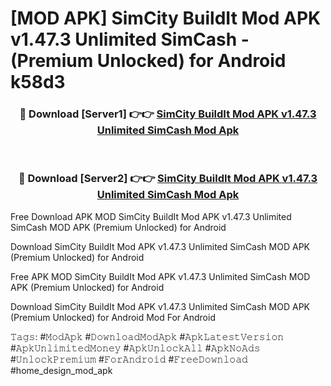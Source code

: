 # [MOD APK] SimCity BuildIt Mod APK v1.47.3 Unlimited SimCash - (Premium Unlocked) for Android k58d3



<div align="center">
<h3>🔴 Download [Server1] 👉👉 <a href="https://momento.my/?title=SimCity_BuildIt_Mod_APK_v1.47.3_Unlimited_SimCash">SimCity BuildIt Mod APK v1.47.3 Unlimited SimCash Mod Apk</a></h3><br>

<h3>🔴 Download [Server2] 👉👉 <a href="https://momento.my/?title=SimCity_BuildIt_Mod_APK_v1.47.3_Unlimited_SimCash">SimCity BuildIt Mod APK v1.47.3 Unlimited SimCash Mod Apk</a></h3>
</div>



Free Download APK MOD SimCity BuildIt Mod APK v1.47.3 Unlimited SimCash MOD APK (Premium Unlocked) for Android

Download SimCity BuildIt Mod APK v1.47.3 Unlimited SimCash MOD APK (Premium Unlocked) for Android

Free APK MOD SimCity BuildIt Mod APK v1.47.3 Unlimited SimCash MOD APK (Premium Unlocked) for Android

Download SimCity BuildIt Mod APK v1.47.3 Unlimited SimCash MOD APK (Premium Unlocked) for Android Mod For Android

𝚃𝚊𝚐𝚜: #𝙼𝚘𝚍𝙰𝚙𝚔 #𝙳𝚘𝚠𝚗𝚕𝚘𝚊𝚍𝙼𝚘𝚍𝙰𝚙𝚔 #𝙰𝚙𝚔𝙻𝚊𝚝𝚎𝚜𝚝𝚅𝚎𝚛𝚜𝚒𝚘𝚗 #𝙰𝚙𝚔𝚄𝚗𝚕𝚒𝚖𝚒𝚝𝚎𝚍𝙼𝚘𝚗𝚎𝚢 #𝙰𝚙𝚔𝚄𝚗𝚕𝚘𝚌𝚔𝙰𝚕𝚕 #𝙰𝚙𝚔𝙽𝚘𝙰𝚍𝚜 #𝚄𝚗𝚕𝚘𝚌𝚔𝙿𝚛𝚎𝚖𝚒𝚞𝚖 #𝙵𝚘𝚛𝙰𝚗𝚍𝚛𝚘𝚒𝚍 #𝙵𝚛𝚎𝚎𝙳𝚘𝚠𝚗𝚕𝚘𝚊𝚍 #home_design_mod_apk
